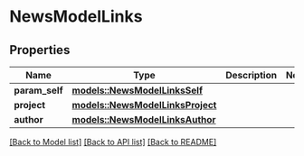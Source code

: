 # NewsModelLinks

## Properties

Name | Type | Description | Notes
------------ | ------------- | ------------- | -------------
**param_self** | [**models::NewsModelLinksSelf**](NewsModel__links_self.md) |  | 
**project** | [**models::NewsModelLinksProject**](NewsModel__links_project.md) |  | 
**author** | [**models::NewsModelLinksAuthor**](NewsModel__links_author.md) |  | 

[[Back to Model list]](../README.md#documentation-for-models) [[Back to API list]](../README.md#documentation-for-api-endpoints) [[Back to README]](../README.md)


